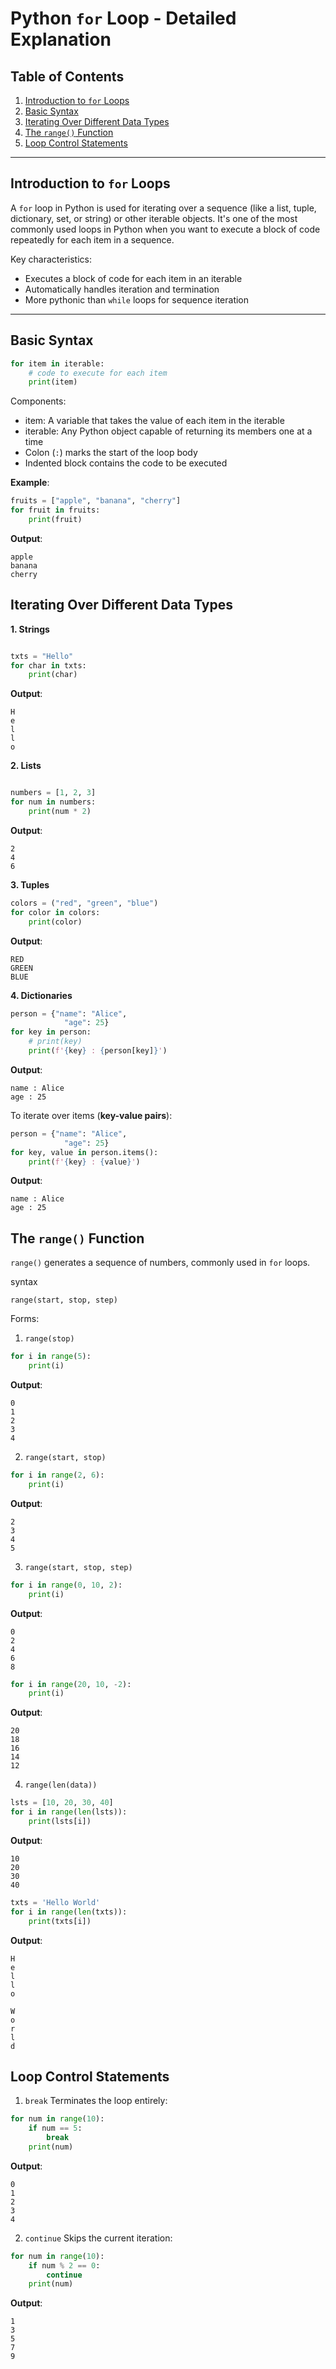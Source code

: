 # Python `for` Loop - Detailed Explanation

## Table of Contents
1. [Introduction to `for` Loops](#introduction-to-for-loops)
2. [Basic Syntax](#basic-syntax)
3. [Iterating Over Different Data Types](#iterating-over-different-data-types)
4. [The `range()` Function](#the-range-function)
5. [Loop Control Statements](#loop-control-statements)

---

## Introduction to `for` Loops

A `for` loop in Python is used for iterating over a sequence (like a list, tuple, dictionary, set, or string) or other iterable objects. It's one of the most commonly used loops in Python when you want to execute a block of code repeatedly for each item in a sequence.

Key characteristics:
- Executes a block of code for each item in an iterable
- Automatically handles iteration and termination
- More pythonic than `while` loops for sequence iteration

---

## Basic Syntax

```python
for item in iterable:
    # code to execute for each item
    print(item)
```
Components:
- item: A variable that takes the value of each item in the iterable
- iterable: Any Python object capable of returning its members one at a time
- Colon (`:`) marks the start of the loop body
- Indented block contains the code to be executed

**Example**:

```python
fruits = ["apple", "banana", "cherry"]
for fruit in fruits:
    print(fruit)
```

**Output**:

```
apple
banana
cherry
```

## **Iterating Over Different Data Types**

**1. Strings**
```python

txts = "Hello"
for char in txts:
    print(char)
```
**Output**:

```
H
e
l
l
o
```

**2. Lists**
```python

numbers = [1, 2, 3]
for num in numbers:
    print(num * 2)
```
**Output**:

```
2
4
6
```

**3. Tuples**
```python
colors = ("red", "green", "blue")
for color in colors:
    print(color)
```
**Output**:

```
RED
GREEN
BLUE
```

**4. Dictionaries**
```python
person = {"name": "Alice",
            "age": 25}
for key in person:
    # print(key)
    print(f'{key} : {person[key]}')
```
**Output**:

```
name : Alice
age : 25
```
To iterate over items (**key-value pairs**):

```python
person = {"name": "Alice",
            "age": 25}
for key, value in person.items():
    print(f'{key} : {value}')
```
**Output**:

```
name : Alice
age : 25
```

## **The `range()` Function**
`range()` generates a sequence of numbers, commonly used in `for` loops.

syntax
```
range(start, stop, step)
```

Forms:

1. `range(stop)`
```python
for i in range(5):
    print(i)
```

**Output**:

```
0
1
2
3
4
```

2. `range(start, stop)`
```python
for i in range(2, 6):
    print(i)
```

**Output**:

```
2
3
4
5
```

3. `range(start, stop, step)`
```python
for i in range(0, 10, 2):
    print(i)
```

**Output**:

```
0
2
4
6
8
```

```python
for i in range(20, 10, -2):
    print(i)
```

**Output**:

```
20
18
16
14
12
```

4. `range(len(data))`
```python
lsts = [10, 20, 30, 40]
for i in range(len(lsts)):
    print(lsts[i])
```

**Output**:

```
10
20
30
40
```

```python
txts = 'Hello World'
for i in range(len(txts)):
    print(txts[i])
```

**Output**:

```
H
e
l
l
o

W
o
r
l
d
```
## **Loop Control Statements**

1. `break`
Terminates the loop entirely:
```python
for num in range(10):
    if num == 5:
        break
    print(num)
```

**Output**:

```
0
1
2
3
4
```

2. `continue`
Skips the current iteration:

```python
for num in range(10):
    if num % 2 == 0:
        continue
    print(num)
```

**Output**:

```
1
3
5
7
9
```




